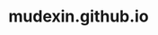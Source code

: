 # mudexin.github.io
<!DOCTYPE HTML>
<html>
<head>
<meta http-equiv="Content-Type" content="text/html; charset=utf-8" />
<title>引用JS文件</title>
<script src="script.js"></script>
</head>
<body>
</body>
</html>

